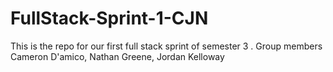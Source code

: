 # FullStack-Sprint-1-CJN
This is the repo for our first full stack sprint of semester 3 . Group members Cameron D'amico, Nathan Greene, Jordan Kelloway
